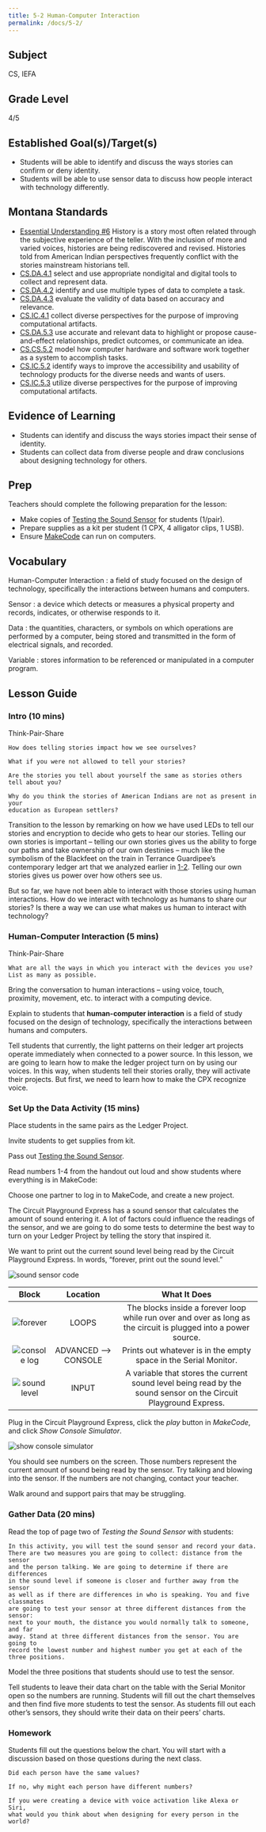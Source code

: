 ```yaml
---
title: 5-2 Human-Computer Interaction
permalink: /docs/5-2/
---
```

## Subject
CS, IEFA

## Grade Level
4/5    

## Established Goal(s)/Target(s)
-	Students will be able to identify and discuss the ways stories can confirm or deny identity.
-	Students will be able to use sensor data to discuss how people interact with technology differently.

## Montana Standards
- <u>Essential Understanding #6</u> History is a story most often related through the subjective experience of the teller. With the inclusion of more and varied voices, histories are being rediscovered and revised. Histories told from American Indian perspectives frequently conflict with the stories mainstream historians tell.
- <u>CS.DA.4.1</u> select and use appropriate nondigital and digital tools to collect and represent data.
- <u>CS.DA.4.2</u> identify and use multiple types of data to complete a task.
- <u>CS.DA.4.3</u> evaluate the validity of data based on accuracy and relevance.
- <u>CS.IC.4.1</u> collect diverse perspectives for the purpose of improving computational artifacts.
- <u>CS.DA.5.3</u> use accurate and relevant data to highlight or propose cause-and-effect relationships, predict outcomes, or communicate an idea.
- <u>CS.CS.5.2</u> model how computer hardware and software work together as a system to accomplish tasks.
- <u>CS.IC.5.2</u> identify ways to improve the accessibility and usability of technology products for the diverse needs and wants of users.
- <u>CS.IC.5.3</u> utilize diverse perspectives for the purpose of improving computational artifacts.

## Evidence of Learning
- Students can identify and discuss the ways stories impact their sense of identity.
- Students can collect data from diverse people and draw conclusions about designing technology for others.

## Prep
Teachers should complete the following preparation for the lesson:

- Make copies of [Testing the Sound Sensor](../resources/5-2_sound-sensor.pdf) for students (1/pair).
- Prepare supplies as a kit per student (1 CPX, 4 alligator clips, 1 USB).
- Ensure [MakeCode](https://makecode.adafruit.com/) can run on computers.

## Vocabulary
Human-Computer Interaction
: a field of study focused on the design of technology, specifically the interactions between humans and computers.

Sensor
: a device which detects or measures a physical property and records, indicates, or otherwise responds to it.

Data
: the quantities, characters, or symbols on which operations are performed by a computer, being stored and transmitted in the form of electrical signals, and recorded.

Variable
: stores information to be referenced or manipulated in a computer program.

## Lesson Guide

### Intro (10 mins)
Think-Pair-Share
```
How does telling stories impact how we see ourselves?  

What if you were not allowed to tell your stories?  

Are the stories you tell about yourself the same as stories others tell about you?  

Why do you think the stories of American Indians are not as present in your
education as European settlers?
```
Transition to the lesson by remarking on how we have used LEDs to tell our stories and encryption to decide who gets to hear our stories. Telling our own stories is important – telling our own stories gives us the ability to forge our paths and take ownership of our own destinies – much like the symbolism of the Blackfeet on the train in Terrance Guardipee’s contemporary ledger art that we analyzed earlier in [1-2](./1-2.md). Telling our own stories gives us power over how others see us.

But so far, we have not been able to interact with those stories using human interactions. How do we interact with technology as humans to share our stories? Is there a way we can use what makes us human to interact with technology?

### Human-Computer Interaction (5 mins)
Think-Pair-Share
```
What are all the ways in which you interact with the devices you use?  
List as many as possible.
```
Bring the conversation to human interactions – using voice, touch, proximity, movement, etc. to interact with a computing device.

Explain to students that **human-computer interaction** is a field of study focused on the design of technology, specifically the interactions between humans and computers.

Tell students that currently, the light patterns on their ledger art projects operate immediately when connected to a power source. In this lesson, we are going to learn how to make the ledger project turn on by using our voices. In this way, when students tell their stories orally, they will activate their projects. But first, we need to learn how to make the CPX recognize voice.

### Set Up the Data Activity (15 mins)
Place students in the same pairs as the Ledger Project.

Invite students to get supplies from kit.

Pass out [Testing the Sound Sensor](../resources/5-2_sound-sensor.pdf).

Read numbers 1-4 from the handout out loud and show students where everything is in MakeCode:

Choose one partner to log in to MakeCode, and create a new project.

The Circuit Playground Express has a sound sensor that calculates the amount of sound entering it. A lot of factors could influence the readings of the sensor, and we are going to do some tests to determine the best way to turn on your Ledger Project by telling the story that inspired it.

We want to print out the current sound level being read by the Circuit Playground Express. In words, “forever, print out the sound level.”

![sound sensor code](../resources/images/5-2_sound-sensor-code.png)

| Block | Location | What It Does |
| :---: |  :----:  |     :---:    |
| ![forever](../resources/images/5-2_forever-block.png)   | LOOPS  | The blocks inside a forever loop while run over and over as long as the circuit is plugged into a power source.  |
| ![console log](../resources/images/5-2_console-log-block.png) | ADVANCED --> CONSOLE  | Prints out whatever is in the empty space in the Serial Monitor.  |
| ![sound level](../resources/images/5-2_sound-level-block.png) | INPUT | A variable that stores the current sound level being read by the sound sensor on the Circuit Playground Express. |

Plug in the Circuit Playground Express, click the *play* button in *MakeCode*, and click *Show Console Simulator*.

![show console simulator](../resources/images/5-2_show-console-simulator.png)

You should see numbers on the screen. Those numbers represent the current amount of sound being read by the sensor. Try talking and blowing into the sensor. If the numbers are not changing, contact your teacher.

Walk around and support pairs that may be struggling.

### Gather Data (20 mins)
Read the top of page two of *Testing the Sound Sensor* with students:
```
In this activity, you will test the sound sensor and record your data.
There are two measures you are going to collect: distance from the sensor
and the person talking. We are going to determine if there are differences
in the sound level if someone is closer and further away from the sensor
as well as if there are differences in who is speaking. You and five classmates
are going to test your sensor at three different distances from the sensor:
next to your mouth, the distance you would normally talk to someone, and far
away. Stand at three different distances from the sensor. You are going to
record the lowest number and highest number you get at each of the three positions.
```
Model the three positions that students should use to test the sensor.

Tell students to leave their data chart on the table with the Serial Monitor open so the numbers are running. Students will fill out the chart themselves and then find five more students to test the sensor. As students fill out each other’s sensors, they should write their data on their peers’ charts.

### Homework
Students fill out the questions below the chart. You will start with a discussion based on those questions during the next class.
```
Did each person have the same values?  

If no, why might each person have different numbers?  

If you were creating a device with voice activation like Alexa or Siri,
what would you think about when designing for every person in the world?

```
